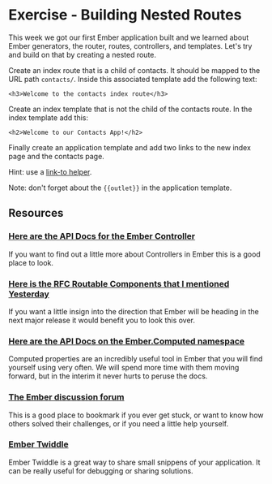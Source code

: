 # Exercise - Building Nested Routes

This week we got our first Ember application built and we learned about Ember generators, the router, routes, controllers, and templates. Let's try and build on that by creating a nested route.

Create an index route that is a child of contacts. It should be mapped to the URL path `contacts/`. Inside this associated template add the following text:

    <h3>Welcome to the contacts index route</h3>

Create an index template that is not the child of the contacts route. In the index template add this:

    <h2>Welcome to our Contacts App!</h2>

Finally create an application template and add two links to the new index page and the contacts page.

Hint: use a [link-to helper](https://guides.emberjs.com/v2.6.0/templates/links/).

Note: don't forget about the `{{outlet}}` in the application template.

## Resources

### [Here are the API Docs for the Ember Controller](http://emberjs.com/api/classes/Ember.Controller.html)

If you want to find out a little more about Controllers in Ember this is a good place to look.

### [Here is the RFC Routable Components that I mentioned Yesterday](https://github.com/ef4/rfcs/blob/routeable-components/active/0000-routeable-components.md)

If you want a little insign into the direction that Ember will be heading in the next major release it would benefit you to look this over.

### [Here are the API Docs on the Ember.Computed namespace](http://emberjs.com/api/classes/Ember.computed.html)

Computed properties are an incredibly useful tool in Ember that you will find yourself using very often. We will spend more time with them moving forward, but in the interim it never hurts to peruse the docs.

### [The Ember discussion forum](http://discuss.emberjs.com/)

This is a good place to bookmark if you ever get stuck, or want to know how others solved their challenges, or if you need a little help yourself.

### [Ember Twiddle](https://ember-twiddle.com/)

Ember Twiddle is a great way to share small snippens of your application. It can be really useful for debugging or sharing solutions.

